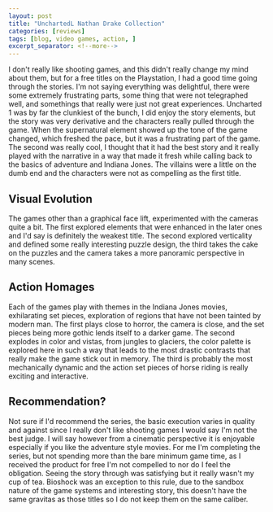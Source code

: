 ```yaml
---
layout: post
title: "UnchartedL Nathan Drake Collection"
categories: [reviews]
tags: [blog, video games, action, ]
excerpt_separator: <!--more-->
---
```


I don't really like shooting games, and this didn't really change my mind about them, but for a free titles on the Playstation, I had a good time going through the stories. <!--more--> I'm not saying everything was delightful, there were some extremely frustrating parts, some thing that were not telegraphed well, and somethings that really were just not great experiences. Uncharted 1 was by far the clunkiest of the bunch, I did enjoy the story elements, but the story was very derivative and the characters really pulled through the game. When the supernatural element showed up the tone of the game changed, which freshed the pace, but it was a frustrating part of the game. The second was really cool, I thought that it had the best story and it really played with the narrative in a way that made it fresh while calling back to the basics of adventure and Indiana Jones. The villains were a little on the dumb end and the characters were not as compelling as the first title.

## Visual Evolution

The games other than a graphical face lift, experimented with the cameras quite a bit. The first explored elements that were enhanced in the later ones and I'd say is definitely the weakest title. The second explored verticality and defined some really interesting puzzle design, the third takes the cake on the puzzles and the camera takes a more panoramic perspective in many scenes.

## Action Homages

Each of the games play with themes in the Indiana Jones movies, exhilarating set pieces, exploration of regions that have not been tainted by modern man. The first plays close to horror, the camera is close, and the set pieces being more gothic lends itself to a darker game. The second explodes in color and vistas, from jungles to glaciers, the color palette is explored here in such a way that leads to the most drastic contrasts that really make the game stick out in memory. The third is probably the most mechanically dynamic and the action set pieces of horse riding is really exciting and interactive.

## Recommendation?

Not sure if I'd recommend the series, the basic execution varies in quality and against since I really don't like shooting games I would say I'm not the best judge. I will say however from a cinematic perspective it is enjoyable especially if you like the adventure style movies. For me I'm completing the series, but not spending more than the bare minimum game time, as I received the product for free I'm not compelled to nor do I feel the obligation. Seeing the story through was satisfying but it really wasn't my cup of tea. Bioshock was an exception to this rule, due to the sandbox nature of the game systems and interesting story, this doesn't have the same gravitas as those titles so I do not keep them on the same caliber.